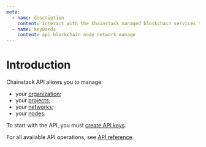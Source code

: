 ```yaml
---
meta:
  - name: description
    content: Interact with the Chainstack managed blockchain services through the Chainstack API.
  - name: keywords
    content: api blockchain node network manage
---
```


# Introduction

Chainstack API allows you to manage:

* your [organization](/glossary/organization);
* your [projects](/glossary/project);
* your [networks](/glossary/network);
* your [nodes](/glossary/node).

To start with the API, you must [create API keys](/api/create-api-keys).

For all available API operations, see [API reference](/api/reference).

